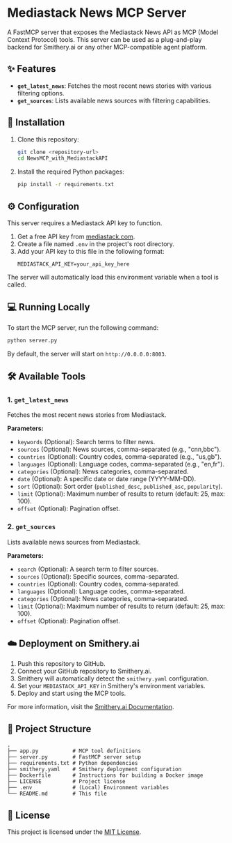 # Mediastack News MCP Server

A FastMCP server that exposes the Mediastack News API as MCP (Model Context Protocol) tools. This server can be used as a plug-and-play backend for Smithery.ai or any other MCP-compatible agent platform.

## ✨ Features

- **`get_latest_news`**: Fetches the most recent news stories with various filtering options.
- **`get_sources`**: Lists available news sources with filtering capabilities.

## 🚀 Installation

1.  Clone this repository:
    ```bash
    git clone <repository-url>
    cd NewsMCP_with_MediastackAPI
    ```

2.  Install the required Python packages:
    ```bash
    pip install -r requirements.txt
    ```

## ⚙️ Configuration

This server requires a Mediastack API key to function.

1.  Get a free API key from [mediastack.com](https://mediastack.com/).
2.  Create a file named `.env` in the project's root directory.
3.  Add your API key to this file in the following format:
    ```
    MEDIASTACK_API_KEY=your_api_key_here
    ```

The server will automatically load this environment variable when a tool is called.

## 💻 Running Locally

To start the MCP server, run the following command:
```bash
python server.py
```
By default, the server will start on `http://0.0.0.0:8003`.

## 🛠️ Available Tools

### 1. `get_latest_news`

Fetches the most recent news stories from Mediastack.

**Parameters:**
- `keywords` (Optional): Search terms to filter news.
- `sources` (Optional): News sources, comma-separated (e.g., "cnn,bbc").
- `countries` (Optional): Country codes, comma-separated (e.g., "us,gb").
- `languages` (Optional): Language codes, comma-separated (e.g., "en,fr").
- `categories` (Optional): News categories, comma-separated.
- `date` (Optional): A specific date or date range (YYYY-MM-DD).
- `sort` (Optional): Sort order (`published_desc`, `published_asc`, `popularity`).
- `limit` (Optional): Maximum number of results to return (default: 25, max: 100).
- `offset` (Optional): Pagination offset.

### 2. `get_sources`

Lists available news sources from Mediastack.

**Parameters:**
- `search` (Optional): A search term to filter sources.
- `sources` (Optional): Specific sources, comma-separated.
- `countries` (Optional): Country codes, comma-separated.
- `languages` (Optional): Language codes, comma-separated.
- `categories` (Optional): News categories, comma-separated.
- `limit` (Optional): Maximum number of results to return (default: 25, max: 100).
- `offset` (Optional): Pagination offset.

## ☁️ Deployment on Smithery.ai

1.  Push this repository to GitHub.
2.  Connect your GitHub repository to Smithery.ai.
3.  Smithery will automatically detect the `smithery.yaml` configuration.
4.  Set your `MEDIASTACK_API_KEY` in Smithery's environment variables.
5.  Deploy and start using the MCP tools.

For more information, visit the [Smithery.ai Documentation](https://smithery.ai/docs).

## 📂 Project Structure
```
.
├── app.py           # MCP tool definitions
├── server.py        # FastMCP server setup
├── requirements.txt # Python dependencies
├── smithery.yaml    # Smithery deployment configuration
├── Dockerfile       # Instructions for building a Docker image
├── LICENSE          # Project license
├── .env             # (Local) Environment variables
└── README.md        # This file
```

## 📄 License

This project is licensed under the [MIT License](LICENSE). 